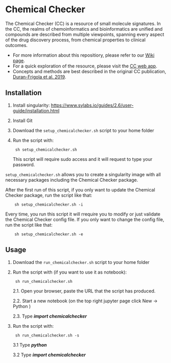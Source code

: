# Chemical Checker

The Chemical Checker (CC) is a resource of small molecule signatures. In the CC, the realms of chemoinformatics and bioinformatics are unified and compounds are described from multiple viewpoints, spanning every aspect of the drug discovery process, from chemical properties to clinical outcomes.

* For more information about this repositiory, please refer to our [Wiki page](http://gitlab.sbnb.org/project-specific-repositories/chemical_checker/wikis/home).
* For a quick exploration of the resource, please visit the [CC web app](http://chemicalchecker.org).
* Concepts and methods are best described in the original CC publication, [Duran-Frigola et al. 2019](https://www.dropbox.com/s/x2rqszfdfpqdqdy/duranfrigola_etal_ms_current.pdf?dl=0).

## Installation 

1. Install singularity:  https://www.sylabs.io/guides/2.6/user-guide/installation.html

2. Install Git

3. Download the `setup_chemicalchecker.sh` script to your home folder

4. Run the script with:

        sh setup_chemicalchecker.sh

    This script will require sudo access and it will request to type your password.
    
`setup_chemicalchecker.sh` allows you to create a singularity image with all necessary packages including the Chemical Checker package.

After the first run of this script, if you only want to update the Chemical Checker package, run the script like that:

        sh setup_chemicalchecker.sh -i
        
Every time, you run this script it will rrequire you to modify or just validate the Chemical Checker config file.
If you only want to change the config file, run the script like that:

        sh setup_chemicalchecker.sh -e
    
## Usage

1. Download the `run_chemicalchecker.sh` script to your home folder

2. Run the script with (if you want to use it as notebook):

        sh run_chemicalchecker.sh

    2.1. Open your browser, paste the URL that the script has produced.

    2.2. Start a new notebook (on the top right jupyter page click New -> Python )

    2.3. Type ***import chemicalchecker***

3. Run the script with:

        sh run_chemicalchecker.sh -s
        
    3.1 Type ***python***
    
    3.2 Type ***import chemicalchecker***
